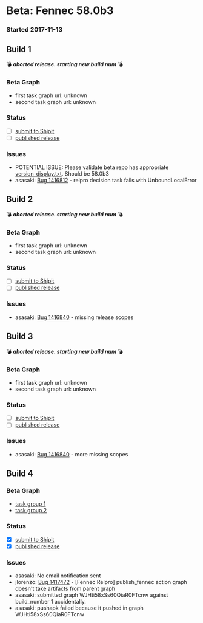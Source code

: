 # Beta: Fennec 58.0b3

### Started 2017-11-13

## Build 1
:bomb: _**aborted release. starting new build num**_ :bomb:


### Beta Graph
- first task graph url: unknown
- second task graph url: unknown

### Status
- [ ] [submit to Shipit](https://wiki.mozilla.org/Release:Release_Automation_on_Mercurial:Starting_a_Release#Submit_to_Ship_It)
- [ ] [published release](https://github.com/mozilla/releasewarrior/blob/master/how-tos/fennec-temp-relpro.md#publish-release)

### Issues
- POTENTIAL ISSUE: Please validate beta repo has appropriate [version_display.txt](https://hg.mozilla.org/releases/mozilla-beta/file/default/browser/config/version_display.txt). Should be 58.0b3
- asasaki: [Bug 1416812](https://bugzil.la/1416812) - relpro decision task fails with UnboundLocalError
## Build 2
:bomb: _**aborted release. starting new build num**_ :bomb:


### Beta Graph
- first task graph url: unknown
- second task graph url: unknown

### Status
- [ ] [submit to Shipit](https://wiki.mozilla.org/Release:Release_Automation_on_Mercurial:Starting_a_Release#Submit_to_Ship_It)
- [ ] [published release](https://github.com/mozilla/releasewarrior/blob/master/how-tos/fennec-temp-relpro.md#publish-release)

### Issues
- asasaki: [Bug 1416840](https://bugzil.la/1416840) - missing release scopes
## Build 3
:bomb: _**aborted release. starting new build num**_ :bomb:


### Beta Graph
- first task graph url: unknown
- second task graph url: unknown

### Status
- [ ] [submit to Shipit](https://wiki.mozilla.org/Release:Release_Automation_on_Mercurial:Starting_a_Release#Submit_to_Ship_It)
- [ ] [published release](https://github.com/mozilla/releasewarrior/blob/master/how-tos/fennec-temp-relpro.md#publish-release)

### Issues
- asasaki: [Bug 1416840](https://bugzil.la/1416840) - more missing scopes
## Build 4


### Beta Graph
- [task group 1](https://tools.taskcluster.net/push-inspector/#/UruW-tHOTzCcKzuLxAfVIA)
- [task group 2](https://tools.taskcluster.net/push-inspector/#/UbIuIw4AQSic_JSwLeTy1Q)

### Status
- [x] [submit to Shipit](https://wiki.mozilla.org/Release:Release_Automation_on_Mercurial:Starting_a_Release#Submit_to_Ship_It)
- [x] [published release](https://github.com/mozilla/releasewarrior/blob/master/how-tos/fennec-temp-relpro.md#publish-release)

### Issues
- asasaki: No email notification sent
- jlorenzo: [Bug 1417472](https://bugzil.la/1417472) - [Fennec Relpro] publish_fennec action graph doesn't take artifacts from parent graph
- asasaki: submitted graph WJHti58xSs60QiaR0FTcnw against build_number 1 accidentally.
- asasaki: pushapk failed because it pushed in graph WJHti58xSs60QiaR0FTcnw
